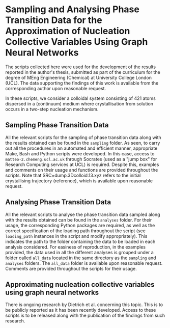 # Sampling and Analysing Phase Transition Data for the Approximation of Nucleation Collective Variables Using Graph Neural Networks

The scripts collected here were used for the development of the results reported in the author's thesis, submitted as part of the curriculum for the degree of MEng Engineering (Chemical) at University College London (UCL). The data supporting the findings of this work is available from the corresponding author upon reasonable request.

In these scripts, we consider a colloidal system consisting of 421 atoms dispersed in a (continuum) medium where crystallisation from solution occurs in a two-step nucleation mechanism.

## Sampling Phase Transition Data

All the relevant scripts for the sampling of phase transition data along with the results obtained can be found in the `sampling` folder. As seen, to carry out all the procedures in an automated and efficient manner, appropriate Make, Bash and Python scripts were developed. In this case, access to `matteo-2.chemeng.ucl.ac.uk` through Socrates (used as a "jump box" for Research Computing services at UCL) is required. Despite this, examples and comments on their usage and functions are provided throughout the scripts. Note that SRC=dump.3Dcolloid.13.xyz refers to the initial crystallising trajectory (reference), which is available upon reasonable request.

## Analysing Phase Transition Data

All the relevant scripts to analyse the phase transition data sampled along with the results obtained can be found in the `analyses` folder. For their usage, the corresponding Python packages are required, as well as the correct specification of the loading path throughout the script (see `loading_path` instances in the script and modify appropriately). This indicates the path to the folder containing the data to be loaded in each analysis considered. For easiness of reproduction, in the examples provided, the data used in all the different analyses is grouped under a folder called `all_data` located in the same directory as the `sampling` and `analyses` folders. The `all_data` folder is available upon reasonable request. Comments are provided throughout the scripts for their usage.

## Approximating nucleation collective variables using graph neural networks

There is ongoing research by Dietrich et al. concerning this topic. This is to be publicly reported as it has been recently developed. Access to these scripts is to be released along with the publication of the findings from such research.
